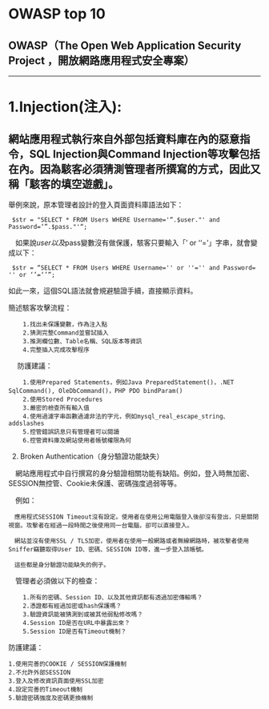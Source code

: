 # OWASP top 10
## OWASP（The Open Web Application Security Project ，開放網路應用程式安全專案）
------------------------------------------------------------------------------
# 1.Injection(注入): 
  
## 網站應用程式執行來自外部包括資料庫在內的惡意指令，SQL Injection與Command Injection等攻擊包括在內。因為駭客必須猜測管理者所撰寫的方式，因此又稱「駭客的填空遊戲」。
 
  舉例來說，原本管理者設計的登入頁面資料庫語法如下： 
 ```
  $str = "SELECT * FROM Users WHERE Username='“.$user."' and Password=‘”.$pass."'“; 
 ```
　如果說$user以及$pass變數沒有做保護，駭客只要輸入「’ or ‘‘=’」字串，就會變成以下： 
 ```
  $str = “SELECT * FROM Users WHERE Username='' or ''='' and Password= '' or ‘’=‘’”; 
 ```
  如此一來，這個SQL語法就會規避驗證手續，直接顯示資料。 
 
   簡述駭客攻擊流程：

        1.找出未保護變數，作為注入點
        2.猜測完整Command並嘗試插入
        3.推測欄位數、Table名稱、SQL版本等資訊
        4.完整插入完成攻擊程序 
　
   防護建議：

        1.使用Prepared Statements，例如Java PreparedStatement()，.NET SqlCommand(), OleDbCommand()，PHP PDO bindParam()
        2.使用Stored Procedures
        3.嚴密的檢查所有輸入值
        4.使用過濾字串函數過濾非法的字元，例如mysql_real_escape_string、addslashes
        5.控管錯誤訊息只有管理者可以閱讀
        6.控管資料庫及網站使用者帳號權限為何


2. Broken Authentication（身分驗證功能缺失） 
 
　網站應用程式中自行撰寫的身分驗證相關功能有缺陷。例如，登入時無加密、SESSION無控管、Cookie未保護、密碼強度過弱等等。

　例如：  
 ```
　應用程式SESSION Timeout沒有設定。使用者在使用公用電腦登入後卻沒有登出，只是關閉視窗。攻擊者在經過一段時間之後使用同一台電腦，卻可以直接登入。 
 
　網站並沒有使用SSL / TLS加密，使用者在使用一般網路或者無線網路時，被攻擊者使用Sniffer竊聽取得User ID、密碼、SESSION ID等，進一步登入該帳號。
 
　這些都是身分驗證功能缺失的例子。 
 ```
　管理者必須做以下的檢查：
```
    1.所有的密碼、Session ID、以及其他資訊都有透過加密傳輸嗎？
    2.憑證都有經過加密或hash保護嗎？
    3.驗證資訊能被猜測到或被其他弱點修改嗎？
    4.Session ID是否在URL中暴露出來？
    5.Session ID是否有Timeout機制？
```    
  防護建議：

    1.使用完善的COOKIE / SESSION保護機制
    2.不允許外部SESSION
    3.登入及修改資訊頁面使用SSL加密
    4.設定完善的Timeout機制
    5.驗證密碼強度及密碼更換機制 

